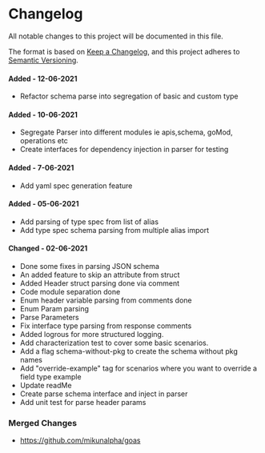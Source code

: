 # Changelog

All notable changes to this project will be documented in this file.

The format is based on [Keep a Changelog](https://keepachangelog.com/en/1.0.0/),
and this project adheres to [Semantic Versioning](https://semver.org/spec/v2.0.0.html).

#### Added - 12-06-2021
- Refactor schema parse into segregation of basic and custom type

#### Added - 10-06-2021
- Segregate Parser into different modules ie apis,schema, goMod, operations etc
- Create interfaces for dependency injection in parser for testing

#### Added - 7-06-2021
- Add yaml spec generation feature

#### Added - 05-06-2021
- Add parsing of type spec from list of alias
- Add type spec schema parsing from multiple alias import

#### Changed - 02-06-2021
- Done some fixes in parsing JSON schema
- An added feature to skip an attribute from struct
- Added Header struct parsing done via comment
- Code module separation done
- Enum header variable parsing from comments done
- Enum Param parsing
- Parse Parameters
- Fix interface type parsing from response comments
- Added logrous for more structured logging.
- Add characterization test to cover some basic scenarios.
- Add a flag schema-without-pkg to create the schema without pkg names
- Add "override-example" tag for scenarios where you want to override a field type example
- Update readMe
- Create parse schema interface and inject in parser
- Add unit test for parse header params

### Merged Changes
 - https://github.com/mikunalpha/goas
